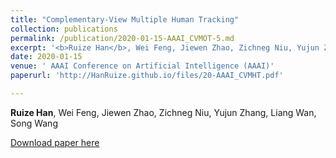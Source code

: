 ```yaml
---
title: "Complementary-View Multiple Human Tracking"
collection: publications
permalink: /publication/2020-01-15-AAAI_CVMOT-5.md
excerpt: '<b>Ruize Han</b>, Wei Feng, Jiewen Zhao, Zichneg Niu, Yujun Zhang, Liang Wan, Song Wang'
date: 2020-01-15
venue: ' AAAI Conference on Artificial Intelligence (AAAI)'
paperurl: 'http://HanRuize.github.io/files/20-AAAI_CVMHT.pdf'

---
```

<b>Ruize Han</b>, Wei Feng, Jiewen Zhao, Zichneg Niu, Yujun Zhang, Liang Wan, Song Wang

[Download paper here](http://HanRuize.github.io/files/20-AAAI_CVMHT.pdf)

